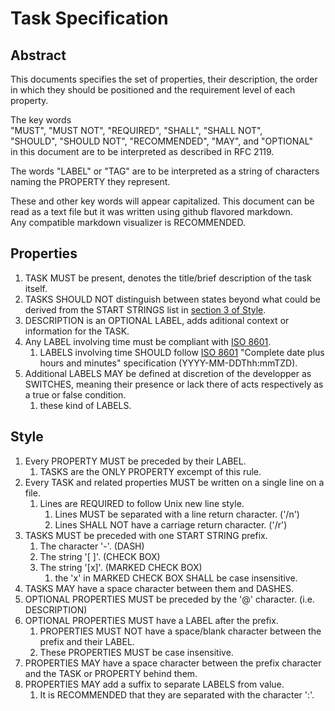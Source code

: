 # Task Specification

## Abstract

This documents specifies the set of properties, their description, the order in which they should be positioned and the requirement level of each property.  

The key words  
"MUST", "MUST NOT", "REQUIRED", "SHALL", "SHALL NOT",  
"SHOULD", "SHOULD NOT", "RECOMMENDED",  "MAY", and "OPTIONAL"  
in this document are to be interpreted as described in RFC 2119.

The words "LABEL" or "TAG" are to be interpreted as a string of characters naming the PROPERTY they represent.

These and other key words will appear capitalized.
This document can be read as a text file but it was written using github flavored markdown.  
Any compatible markdown visualizer is RECOMMENDED.

## Properties

1. TASK MUST be present, denotes the title/brief description of the task itself.
2. TASKS SHOULD NOT distinguish between states beyond what could be derived from the START STRINGS list in [section 3 of Style](##Style).
3. DESCRIPTION is an OPTIONAL LABEL, adds aditional context or information for the TASK.
4. Any LABEL involving time must be compliant with [ISO 8601](https://www.w3.org/TR/NOTE-datetime).
   1. LABELS involving time SHOULD follow [ISO 8601](https://www.w3.org/TR/NOTE-datetime) "Complete date plus hours and minutes" specification (YYYY-MM-DDThh:mmTZD).
5. Additional LABELS MAY be defined at discretion of the developper as SWITCHES, meaning their presence or lack there of acts respectively as a true or false condition.
   1. these kind of LABELS.

## Style

1. Every PROPERTY MUST be preceded by their LABEL.
   1. TASKS are the ONLY PROPERTY excempt of this rule.
2. Every TASK and related properties MUST be written on a single line on a file.
   1. Lines are REQUIRED to follow Unix new line style.
      1. Lines MUST be separated with a line return character. ('/n')
      2. Lines SHALL NOT have a carriage return character. ('/r')
3. TASKS MUST be preceded with one START STRING prefix.
   1. The character '-'. (DASH)
   2. The string '[ ]'. (CHECK BOX)
   3. The string '[x]'. (MARKED CHECK BOX)
      1. the 'x' in MARKED CHECK BOX SHALL be case insensitive.
4. TASKS MAY have a space character between them and DASHES.
5. OPTIONAL PROPERTIES MUST be preceded by the '@' character. (i.e. DESCRIPTION)
6. OPTIONAL PROPERTIES MUST have a LABEL after the prefix.
   1. PROPERTIES MUST NOT have a space/blank character between the prefix and their LABEL.
   2. These PROPERTIES MUST be case insensitive.
7. PROPERTIES MAY have a space character between the prefix character and the TASK or PROPERTY behind them.
8. PROPERTIES  MAY add a suffix to separate LABELS from value.
   1. It is RECOMMENDED that they are separated with the character ':'.
